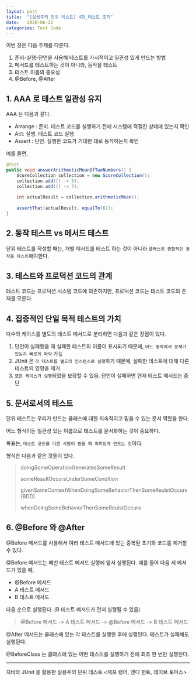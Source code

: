 ```yaml
---
layout: post
title:  "[실용주의 단위 테스트] 4장_테스트 조직"
date:   2020-06-22
categories: Test Code
---
```


이번 장은 다음 주제를 다룬다.

1. 준비-실행-단언을 사용해 테스트를 가시적이고 일관성 있게 만드는 방법
2. 메서드를 테스트하는 것이 아니라, 동작을 테스트
3. 테스트 이름의 중요성
4. @Before, @After

## 1. AAA 로 테스트 일관성 유지

AAA 는 다음과 같다.

- Arrange : 준비. 테스트 코드를 실행하기 전에 시스템에 적절한 상태에 있는지 확인
- Act: 실행. 테스트 코드 실행
- Assert : 단언. 실행한 코드가 기대한 대로 동작하는지 확인

예를 들면,

```java
@Test
public void answerArithmeticMeanOfTwoNumbers() {
    ScoreCollection collection = new ScoreCollection();
    collection.add(() -> 5);
    collection.add(() -> 7);
    
    int actualResult = collection.arithmeticMean();
    
    assertThat(actualResult, equalTo(6));
}
```

## 2. 동작 테스트 vs 메서드 테스트

단위 테스트를 작성할 때는, 개별 메서드를 테스트 하는 것이 아니라 `클래스의 종합적인 동작을 테스트`해야한다.

## 3. 테스트와 프로덕션 코드의 관계

테스트 코드는 프로덕션 시스템 코드에 의존하지만, 프로덕션 코드는 테스트 코드의 존재를 모른다.

## 4. 집중적인 단일 목적 테스트의 가치

다수의 케이스를 별도의 테스트 메서드로 분리하면 다음과 같은 장점이 있다.

1. 단언이 실패했을 때 실패한 테스트의 이름이 표시되기 때문에, `어느 동작에서 문제가 있는지 빠르게 파악` 가능
2. JUnit 은 `각 테스트를 별도의 인스턴스로 실행`하기 때문에, 실패한 테스트에 대해 다른 테스트의 영향을 제거
3. `모든 케이스가 실행`되었을 보장할 수 있음. 단언이 실패하면 현재 테스트 메서드는 중단

## 5. 문서로서의 테스트

단위 테스트는 우리가 만드는 클래스에 대한 지속적이고 믿을 수 있는 문서 역할을 한다. 

어느 형식이든 일관성 있는 이름으로 테스트를 문서화하는 것이 중요하다.

목표는, `테스트 코드를 다른 사람이 봤을 때 의미있게 만드는 것`이다. 

형식은 다음과 같은 것들이 있다.

> doingSomeOperationGeneratesSomeResult
>
> someResultOccursUnderSomeCondition
>
> givenSomeContextWhenDoingSomeBehaviorThenSomeReulstOccurs (BDD)
>
> whenDoingSomeBehaviorThenSomeReulstOccurs

## 6. @Before 와 @After

@Before 메서드를 사용해서 여러 테스트 메서드에 있는 중복된 초기화 코드를 제거할 수 있다. 

@Before 메서드는 매번 테스트 메서드 실행에 앞서 실행된다. 예를 들어 다음 세 메서드가 있을 때,

- @Before 메서드
- A 테스트 메서드
- B 테스트 메서드

다음 순으로 실행된다. (B 테스트 메서드가 먼저 실행될 수 있음)

> @Before 메서드 -> A 테스트 메서드 -> @Before 메서드 -> B 테스트 메서드

@After 메서드는 클래스에 있는 각 테스트를 실행한 후에 실행된다. 테스트가 실패해도 실행된다.

@BeforeClass 는 클래스에 있는 어떤 테스트를 실행하기 전에 최초 한 번만 실행된다. 

---

자바와 JUnit 을 활용한 실용주의 단위 테스트 <제프 랭어, 앤디 헌트, 데이브 토마스>
